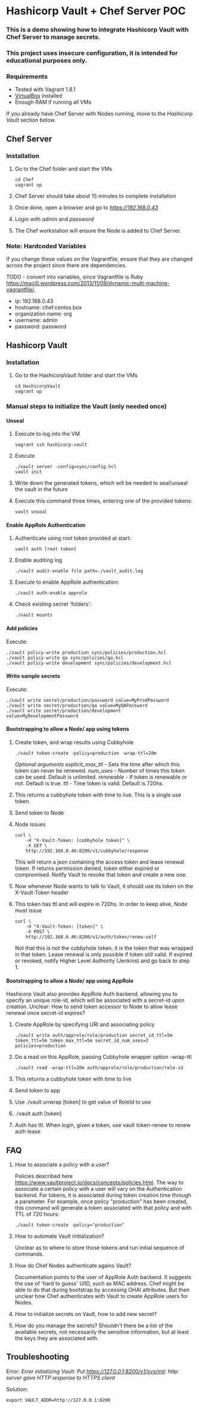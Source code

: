 # Hashicorp Vault + Chef Server POC

### This is a demo showing how to integrate Hashicorp Vault with Chef Server to manage secrets.

### This project uses insecure configuration, it is intended for educational purposes only.

### Requirements
- Tested with Vagrant 1.8.1
- [VirtualBox](https://www.virtualbox.org/wiki/Downloads) installed
- Enough RAM if running all VMs

If you already have Chef Server with Nodes running, move to the _Hashicorp Vault_ section below.

## Chef Server
### Installation
1. Go to the Chef folder and start the VMs

    ````
    cd Chef
    vagrant up
    ````
2. Chef Server should take about 15 minutes to complete installation
3. Once done, open a browser and go to _https://192.168.0.43_
4. Login with _admin_ and _password_
5. The Chef workstation will ensure the Node is added to Chef Server.

### Note: Hardcoded Variables
If you change these values on the Vagrantfile, ensure that they are changed across the project since there are dependencies.

TODO - convert into variables, since Vagrantfile is Ruby https://maci0.wordpress.com/2013/11/09/dynamic-multi-machine-vagrantfile/.

- ip: 192.168.0.43
- hostname: chef.centos.box
- organization name: org
- username: admin
- password: password


## Hashicorp Vault
### Installation
1. Go to the HashicorpVault folder and start the VMs

    ````
    cd HashicorpVault
    vagrant up
    ````
### Manual steps to initialize the Vault (only needed once)
#### Unseal
1. Execute to log into the VM

    ````
    vagrant ssh hashicorp-vault
    ````
2. Execute

    ````
    ./vault server -config=sync/config.hcl
    vault init
    ````
3. Write down the generated tokens, which will be needed to seal/unseal the vault in the future
4. Execute this command three times, entering one of the provided tokens:

    ````
    vault unseal
    ````
#### Enable AppRole Authentication
1. Authenticate using root token provided at start:

    ````
    vault auth [root token]
    ````
2. Enable auditing log

    ```
    ./vault audit-enable file path=./vault_audit.log
    ```
3. Execute to enable AppRole authentication:

    ```
    ./vault auth-enable approle
    ```
4. Check existing secret 'folders':

    ```
    ./vault mounts
    ```
#### Add policies
Execute:

```
./vault policy-write production sync/policies/production.hcl
./vault policy-write qa sync/policies/qa.hcl
./vault policy-write development sync/policies/development.hcl
```

#### Write sample secrets
Execute:

```
./vault write secret/production/password value=MyProdPassword
./vault write secret/production/qa value=MyQAPassword
./vault write secret/production/development value=MyDevelopmentPassword
```

#### Bootstrapping to allow a Node/ app using tokens
1. Create token, and wrap results using Cubbyhole

   ```
   ./vault token-create -policy=production -wrap-ttl=20m
   ```

   *Optional arguments*
   _explicit_max_ttl_ - Sets the time after which this token can never be renewed.
   _num_uses_ - Number of times this token can be used. Default is unlimited.
   _renewable_ - If token is renewable or not. Default is true.
   _ttl_ - Time token is valid. Default is 720hs.

2. This returns a cubbyhole token with time to live. This is a single use token.
3. Send token to Node
4. Node issues

    ```
    curl \
        -H "X-Vault-Token: [cubbyhole token]" \
        -X GET \
        http://192.168.0.46:8200/v1/cubbyhole/response
    ```
    This will return a json containing the access token and lease renewal token.
    If returns permission denied, token either expired or compromised. Notify Vault to revoke that token and create a new one.
5. Now whenever Node wants to talk to Vault, it should use its token on the X-Vault-Token header
6. This token has ttl and will expire in 720hs. In order to keep alive, Node must issue
    ```
    curl \
        -H "X-Vault-Token: [token]" \
        -X POST \
        http://192.168.0.46:8200/v1/auth/token/renew-self
    ```
    Not that this is not the cubbyhole token, it is the token that was wrapped in that token.
    Lease renewal is only possible if token still valid. If expired or revoked, notify Higher Level Authority (Jenkins) and go back to step 1.

#### Bootstrapping to allow a Node/ app using AppRole
Hashicorp Vault also provides AppRole Auth backend, allowing you to specify an unique role-id, which will be associated with a secret-id upon creation.
Unclear: How to send token accessor to Node to allow lease renewal once secret-id expires?

1. Create AppRole by specifying URI and associating policy

    ```
    ./vault write auth/approle/role/production secret_id_ttl=5m token_ttl=5m token_max_ttl=5m secret_id_num_uses=2 policies=production
    ```
2. Do a read on this AppRole, passing Cubbyhole wrapper option -wrap-ttl
    ```
    ./vault read -wrap-ttl=20m auth/approle/role/production/role-id
    ```
3. This returns a cubbyhole token with time to live
4. Send token to app
5. Use ./vault unwrap [token] to get value of RoleId to use
6. ./vault auth [token]
6. Auth has ttl. When login, given a token, use vault token-renew <token> to renew auth lease

## FAQ
1. How to associate a policy with a user?

   Policies described here https://www.vaultproject.io/docs/concepts/policies.html.
The way to associate a certain policy with a user will vary on the Authentication backend. For tokens, it is associated during token creation time through a parameter.
For example, once policy "production" has been created, this command will generate a token associated with that policy and with TTL of 720 hours:
    ````
    ./vault token-create -policy="production"
    ````

2. How to automate Vault initialization?

   Unclear as to where to store those tokens and run initial sequence of commands.

3. How do Chef Nodes authenticate agains Vault?

   Documentation points to the user of AppRole Auth backend. It suggests the use of 'hard to guess' UIID, such as MAC address.
   Chef might be able to do that during bootstrap by accessing OHAI attributes. But then unclear how Chef authenticates with Vault to create AppRole users for Nodes.

4. How to initialize secrets on Vault, how to add new secret?

5. How do you manage the secrets? Shouldn't there be a list of the available secrets, not necessarily the sensitive information, but at least the keys they are associated with.

## Troubleshooting
Error:
_Error initializing Vault: Put https://127.0.0.1:8200/v1/sys/init: http: server gave HTTP response to HTTPS client_

Solution:

```
export VAULT_ADDR=http://127.0.0.1:8200
```
